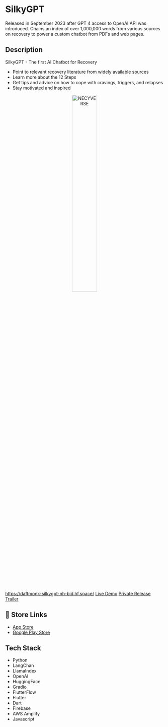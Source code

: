 
# SilkyGPT

Released in September 2023 after GPT 4 access to OpenAI API was introduced. Chains an index of over 1,000,000 words from various sources on recovery to power a custom chatbot from PDFs and web pages.

## Description
SilkyGPT - The first AI Chatbot for Recovery

- Point to relevant recovery literature from widely available sources
- Learn more about the 12 Steps
- Get tips and advice on how to cope with cravings, triggers, and relapses
- Stay motivated and inspired

<p align="center">
<img src="https://github.com/mkostandin/silkygpt-flutter-app/blob/main/silky-github-vertical.gif" style="display:block;margin:auto;" alt="NECYVERSE" width="40%"/>
</p>

https://daftmonk-silkygpt-nh-bid.hf.space/
<a href="https://www.youtube.com/watch?v=CueiutuPrgE](https://daftmonk-silkygpt-nh-bid.hf.space/" target="_blank">Live Demo</a>
<a href="https://www.youtube.com/watch?v=CueiutuPrgE" target="_blank">Private Release Trailer</a>

## 🔗 Store Links
- [App Store](https://apps.apple.com/us/app/silky-by-nh-bid/id6464329743)
- [Google Play Store](https://play.google.com/store/apps/details?id=org.silkygptnhbid.www)

## Tech Stack

- Python
- LangChan
- LlamaIndex
- OpenAI
- HuggingFace
- Gradio
- FlutterFlow
- Flutter
- Dart
- Firebase
- AWS Amplify
- Javascript
